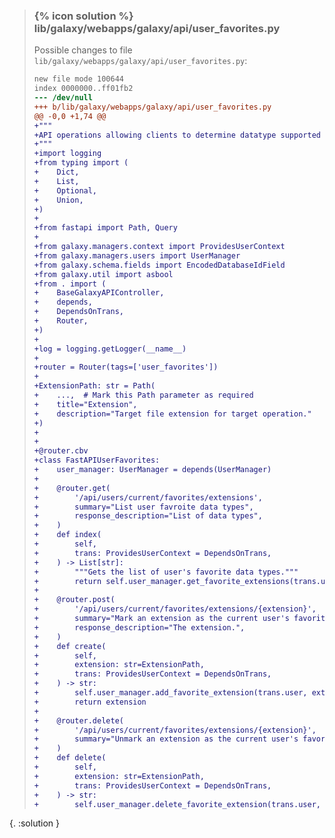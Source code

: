
> ### {% icon solution %} lib/galaxy/webapps/galaxy/api/user_favorites.py
> 
> Possible changes to file ``lib/galaxy/webapps/galaxy/api/user_favorites.py``:
> 
> ```diff
> new file mode 100644
> index 0000000..ff01fb2
> --- /dev/null
> +++ b/lib/galaxy/webapps/galaxy/api/user_favorites.py
> @@ -0,0 +1,74 @@
> +"""
> +API operations allowing clients to determine datatype supported by Galaxy.
> +"""
> +import logging
> +from typing import (
> +    Dict,
> +    List,
> +    Optional,
> +    Union,
> +)
> +
> +from fastapi import Path, Query
> +
> +from galaxy.managers.context import ProvidesUserContext
> +from galaxy.managers.users import UserManager
> +from galaxy.schema.fields import EncodedDatabaseIdField
> +from galaxy.util import asbool
> +from . import (
> +    BaseGalaxyAPIController,
> +    depends,
> +    DependsOnTrans,
> +    Router,
> +)
> +
> +log = logging.getLogger(__name__)
> +
> +router = Router(tags=['user_favorites'])
> +
> +ExtensionPath: str = Path(
> +    ...,  # Mark this Path parameter as required
> +    title="Extension",
> +    description="Target file extension for target operation."
> +)
> +
> +
> +@router.cbv
> +class FastAPIUserFavorites:
> +    user_manager: UserManager = depends(UserManager)
> +
> +    @router.get(
> +        '/api/users/current/favorites/extensions',
> +        summary="List user favroite data types",
> +        response_description="List of data types",
> +    )
> +    def index(
> +        self,
> +        trans: ProvidesUserContext = DependsOnTrans,
> +    ) -> List[str]:
> +        """Gets the list of user's favorite data types."""
> +        return self.user_manager.get_favorite_extensions(trans.user)
> +
> +    @router.post(
> +        '/api/users/current/favorites/extensions/{extension}',
> +        summary="Mark an extension as the current user's favorite.",
> +        response_description="The extension.",
> +    )
> +    def create(
> +        self,
> +        extension: str=ExtensionPath,
> +        trans: ProvidesUserContext = DependsOnTrans,
> +    ) -> str:
> +        self.user_manager.add_favorite_extension(trans.user, extension)
> +        return extension
> +
> +    @router.delete(
> +        '/api/users/current/favorites/extensions/{extension}',
> +        summary="Unmark an extension as the current user's favorite.",
> +    )
> +    def delete(
> +        self,
> +        extension: str=ExtensionPath,
> +        trans: ProvidesUserContext = DependsOnTrans,
> +    ) -> str:
> +        self.user_manager.delete_favorite_extension(trans.user, extension)
> ```
{. :solution }
